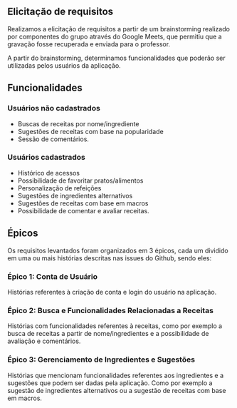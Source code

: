 ## Elicitação de requisitos

Realizamos a elicitação de requisitos a partir de um brainstorming realizado por componentes do grupo através do Google Meets, que permitiu que a gravação fosse recuperada e enviada para o professor.

A partir do brainstorming, determinamos funcionalidades que poderão ser utilizadas pelos usuários da aplicação. 

## Funcionalidades
### Usuários não cadastrados
- Buscas de receitas por nome/ingrediente
- Sugestões de receitas com base na popularidade
- Sessão de comentários.

### Usuários cadastrados
- Histórico de acessos
- Possibilidade de favoritar pratos/alimentos
- Personalização de refeições
- Sugestões de ingredientes alternativos
- Sugestões de receitas com base em macros
- Possibilidade de comentar e avaliar receitas.

## Épicos
Os requisitos levantados foram organizados em 3 épicos, cada um dividido em uma ou mais histórias descritas nas issues do Github, sendo eles:

### Épico 1: Conta de Usuário
Histórias referentes à criação de conta e login do usuário na aplicação.

### Épico 2: Busca e Funcionalidades Relacionadas a Receitas
Histórias com funcionalidades referentes à receitas, como por exemplo a busca de receitas a partir de nome/ingredientes e a possibilidade de avaliação e comentários.

### Épico 3: Gerenciamento de Ingredientes e Sugestões
Histórias que mencionam funcionalidades referentes aos ingredientes e a sugestões que podem ser dadas pela aplicação. Como por exemplo a sugestão de ingredientes alternativos ou a sugestão de receitas com base em macros.

